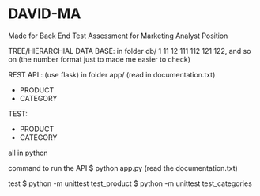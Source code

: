 # DAVID-MA
Made for Back End Test Assessment for Marketing Analyst Position

TREE/HIERARCHIAL DATA BASE: in folder db/
          1
    11        12
 111  112  121  122, and so on (the number format just to made me easier to check)
 
 
REST API : (use flask) in folder app/
(read in documentation.txt)
- PRODUCT
- CATEGORY

TEST:
- PRODUCT
- CATEGORY

all in python

command to run the API
$ python app.py
(read the documentation.txt)

test
$ python -m unittest test_product
$ python -m unittest test_categories
